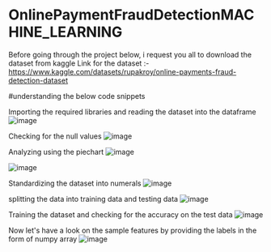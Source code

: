 # OnlinePaymentFraudDetectionMACHINE_LEARNING

Before going through the project below, i request you all to download the dataset from kaggle 
Link for the dataset :- https://www.kaggle.com/datasets/rupakroy/online-payments-fraud-detection-dataset

#understanding the below code snippets 

Importing the required libraries and reading the dataset into the dataframe 
![image](https://user-images.githubusercontent.com/104202659/184470442-566985ec-08f3-4135-920f-1c5a58244cba.png)

Checking for the null values
![image](https://user-images.githubusercontent.com/104202659/184470480-3a619aa6-e288-42eb-90f1-528648a77208.png)

Analyzing using the piechart
![image](https://user-images.githubusercontent.com/104202659/184470499-e175f8d2-d060-41a5-aa93-4521160e6f61.png)

![image](https://user-images.githubusercontent.com/104202659/184470518-027bf6a6-7b5c-411d-8a5c-0431c023b2ec.png)


Standardizing the dataset into numerals
![image](https://user-images.githubusercontent.com/104202659/184470537-7f9f61e0-f4af-4517-ac57-e37dbee5a9d4.png)

splitting the data into training data and testing data 
![image](https://user-images.githubusercontent.com/104202659/184470554-5598b927-dcba-452b-be82-72623003acc5.png)


Training the dataset and checking for the accuracy on the test data
![image](https://user-images.githubusercontent.com/104202659/184470575-2e314143-b7e3-4bef-9989-171c2db4b81a.png)

Now let's have a look on the sample features by providing the labels in the form of numpy array
![image](https://user-images.githubusercontent.com/104202659/184470597-e6221ea3-005f-4401-822c-fd875468c2e4.png)
